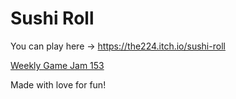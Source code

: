 # Sushi Roll

You can play here -> https://the224.itch.io/sushi-roll

[Weekly Game Jam 153](https://itch.io/jam/weekly-game-jam-153)

Made with love for fun!
